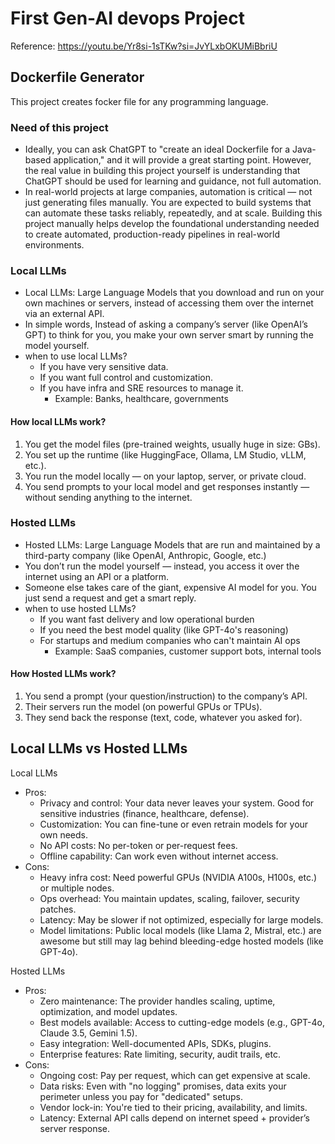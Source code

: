 # First Gen-AI devops Project

Reference: https://youtu.be/Yr8si-1sTKw?si=JvYLxbOKUMiBbriU

## Dockerfile Generator
This project creates focker file for any programming language.

### Need of this project
- Ideally, you can ask ChatGPT to "create an ideal Dockerfile for a Java-based application," and it will provide a great starting point. However, the real value in building this project yourself is understanding that ChatGPT should be used for learning and guidance, not full automation. 
- In real-world projects at large companies, automation is critical — not just generating files manually. You are expected to build systems that can automate these tasks reliably, repeatedly, and at scale. Building this project manually helps develop the foundational understanding needed to create automated, production-ready pipelines in real-world environments.

### Local LLMs
-   Local LLMs: Large Language Models that you download and run on your own machines or servers, instead of accessing them over the internet via an external API.
-   In simple words, Instead of asking a company’s server (like OpenAI’s GPT) to think for you, you make your own server smart by running the model yourself.
- when to use local LLMs?
    -   If you have very sensitive data.
    -   If you want full control and customization.
    -   If you have infra and SRE resources to manage it.
        -   Example: Banks, healthcare, governments

#### How local LLMs work?
1. You get the model files (pre-trained weights, usually huge in size: GBs).
2. You set up the runtime (like HuggingFace, Ollama, LM Studio, vLLM, etc.).
3. You run the model locally — on your laptop, server, or private cloud.
4. You send prompts to your local model and get responses instantly — without sending anything to the internet.

### Hosted LLMs
-   Hosted LLMs: Large Language Models that are run and maintained by a third-party company (like OpenAI, Anthropic, Google, etc.)
-   You don’t run the model yourself — instead, you access it over the internet using an API or a platform.
-   Someone else takes care of the giant, expensive AI model for you. You just send a request and get a smart reply.
-   when to use hosted LLMs?
    -   If you want fast delivery and low operational burden
    -   If you need the best model quality (like GPT-4o's reasoning)
    -   For startups and medium companies who can't maintain AI ops
        -   Example: SaaS companies, customer support bots, internal tools

#### How Hosted LLMs work?
1. You send a prompt (your question/instruction) to the company’s API.
2. Their servers run the model (on powerful GPUs or TPUs).
3. They send back the response (text, code, whatever you asked for).

## Local LLMs vs Hosted LLMs

Local LLMs 
-   Pros:
    -   Privacy and control: Your data never leaves your system. Good for sensitive industries (finance, healthcare, defense).
    -   Customization: You can fine-tune or even retrain models for your own needs.
    -   No API costs: No per-token or per-request fees.
    -   Offline capability: Can work even without internet access.
-   Cons:
    -   Heavy infra cost: Need powerful GPUs (NVIDIA A100s, H100s, etc.) or multiple nodes.
    -   Ops overhead: You maintain updates, scaling, failover, security patches.
    -   Latency: May be slower if not optimized, especially for large models.
    -   Model limitations: Public local models (like Llama 2, Mistral, etc.) are awesome but still may lag behind bleeding-edge hosted models (like GPT-4o).

Hosted LLMs
-   Pros:
    -   Zero maintenance: The provider handles scaling, uptime, optimization, and model updates.
    -   Best models available: Access to cutting-edge models (e.g., GPT-4o, Claude 3.5, Gemini 1.5).
    -   Easy integration: Well-documented APIs, SDKs, plugins.
    -   Enterprise features: Rate limiting, security, audit trails, etc.
-   Cons:
    -   Ongoing cost: Pay per request, which can get expensive at scale.
    -   Data risks: Even with "no logging" promises, data exits your perimeter unless you pay for "dedicated" setups.
    -   Vendor lock-in: You're tied to their pricing, availability, and limits.
    -   Latency: External API calls depend on internet speed + provider’s server response.